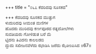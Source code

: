+++
title = "೦೬೭ ಕೆದರಿದವು ಸೂಸಕದ"

+++
ಕೆದರಿದವು ಸೂಸಕದ ಮುತ್ತುಗ   
ಳುದುರಿದವು ಸೀಮಂತ ಮಣಿಗಳ   
ಹೊದರು ಮುರಿದವು ಕರ್ಣಪೂರದ ರತ್ನದೋಲೆಗಳು   
ಸುದತಿಯರು ಗೋಳಿಡುತ ಬರೆ ಮೆ  
ಟ್ಟಿದನು ತಿವಿದನು ಕಾಲಲಡಬಿ  
ದ್ದುದು ಸಖೀಜನವೆಳೆದು ಝಾಡಿಸಿ ಜರೆದು ಝೋಂಪಿಸಿದ     ॥67॥